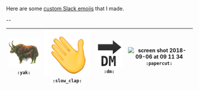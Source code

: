 Here are some [custom Slack emojis](https://get.slack.help/hc/en-us/articles/206870177-Creating-custom-emoji) that I made.

--

| ![](https://raw.githubusercontent.com/lukehefson/my-slackmojis/master/yak.png) `:yak:` | ![](https://raw.githubusercontent.com/lukehefson/my-slackmojis/master/slow_clap.gif) `:slow_clap:` | ![](https://github.com/lukehefson/my-slackmojis/blob/master/DM.png?raw=true) `:dm:` | <img width="128" alt="screen shot 2018-09-06 at 09 11 34" src="https://user-images.githubusercontent.com/1469659/45144016-d0327f00-b1b4-11e8-860e-6e3c10e94324.png"> `:papercut:` |
|----------------------------------------------------------------------------------------|----------------------------------------------------------------------------------------------------|-------------------------------------------------------------------------------------|-------------------------------------------------------------------------------------------------|
